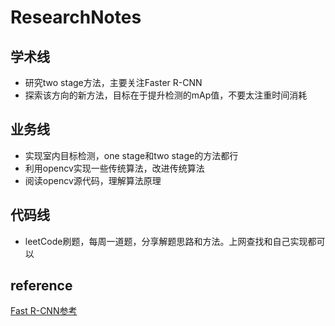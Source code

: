 # ResearchNotes
## 学术线
* 研究two stage方法，主要关注Faster R-CNN
* 探索该方向的新方法，目标在于提升检测的mAp值，不要太注重时间消耗
## 业务线
* 实现室内目标检测，one stage和two stage的方法都行
* 利用opencv实现一些传统算法，改进传统算法
* 阅读opencv源代码，理解算法原理
## 代码线
* leetCode刷题，每周一道题，分享解题思路和方法。上网查找和自己实现都可以


## reference
[Fast R-CNN参考](https://blog.csdn.net/WoPawn/article/details/52463853)
